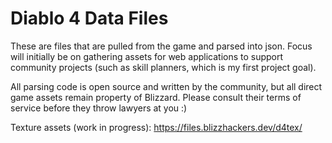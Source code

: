# Diablo 4 Data Files

These are files that are pulled from the game and parsed into json. Focus will initially be on gathering assets for web applications to support community projects (such as skill planners, which is my first project goal).

All parsing code is open source and written by the community, but all direct game assets remain property of Blizzard. Please consult their terms of service before they throw lawyers at you :)

Texture assets (work in progress): https://files.blizzhackers.dev/d4tex/
